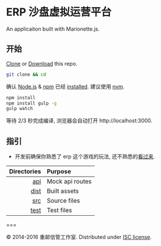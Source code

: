 ERP 沙盘虚拟运营平台
====================

An applicaiton built with Marionette.js.

## 开始
[Clone]() or [Download]() this repo.

```sh
git clone && cd 
```

确认 [Node.js](http://nodejs.org/) & [npm](https://www.npmjs.org/) 已经
[installed](http://nodejs.org/download/).
建议使用 [nvm]().

```sh
npm install 
npm install gulp -g
gulp watch
```

等待 2/3 秒完成编译, 浏览器会自动打开 http://localhost:3000.

## 指引

- 开发前确保你熟悉了 erp 这个游戏的玩法, 还不熟悉的[看过来](172.22.1.124:8080/erpx).

| Directories | Purpose |
| ---:|:--- |
| [api](./api) | Mock api routes |
| [dist](./dist) | Built assets |
| [src](./src) | Source files |
| [test](./test) | Test files |


===

&copy; 2014-2016 重邮信管工作室. Distributed under [ISC license](LICENSE.md).
